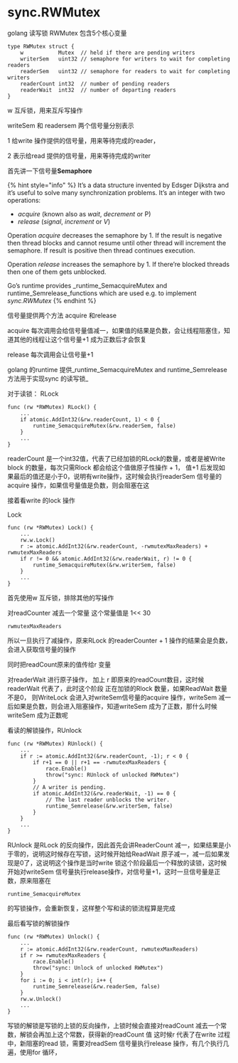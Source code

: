 # sync.RWMutex

golang 读写锁 RWMutex 包含5个核心变量

```text
type RWMutex struct {
	w           Mutex  // held if there are pending writers
	writerSem   uint32 // semaphore for writers to wait for completing readers
	readerSem   uint32 // semaphore for readers to wait for completing writers
	readerCount int32  // number of pending readers
	readerWait  int32  // number of departing readers
}
```

w 互斥锁，用来互斥写操作

writeSem 和 readersem 两个信号量分别表示 

1 给write 操作提供的信号量，用来等待完成的reader， 

2 表示给read 提供的信号量，用来等待完成的writer

首先讲一下信号量**Semaphore**

{% hint style="info" %}
It’s a data structure invented by Edsger Dijkstra and it’s useful to solve many synchronization problems. It’s an integer with two operations:

* _acquire_ \(known also as _wait_, _decrement_ or P\)
* _release_ \(_signal_, _increment_ or _V_\)

Operation _acquire_ decreases the semaphore by 1. If the result is negative then thread blocks and cannot resume until other thread will increment the semaphore. If result is positive then thread continues execution.

Operation _release_ increases the semaphore by 1. If there’re blocked threads then one of them gets unblocked.

Go’s runtime provides _runtime\_SemacquireMutex and runtime\_Semrelease_functions which are used e.g. to implement _sync.RWMutex_
{% endhint %}

信号量提供两个方法 acquire 和release

acquire 每次调用会给信号量值减一，如果值的结果是负数，会让线程阻塞住，知道其他的线程让这个信号量+1 成为正数后才会恢复

release 每次调用会让信号量+1

golang 的runtime 提供_runtime\_SemacquireMutex and runtime\_Semrelease 方法用于实现sync 的读写锁_

对于读锁： RLock



```text
func (rw *RWMutex) RLock() {
    ...
    if atomic.AddInt32(&rw.readerCount, 1) < 0 {    
        runtime_SemacquireMutex(&rw.readerSem, false)
    }
    ...
}
```

readerCount 是一个int32值，代表了已经加锁的RLock的数量，或者是被Write block 的数量，每次只需Rlock 都会给这个值做原子性操作 + 1， 值+1 后发现如果最后的值还是小于0，说明有write操作，这时候会执行readerSem 信号量的acquire 操作，如果信号量值是负数，则会阻塞在这

接着看write 的lock 操作

Lock



```text
func (rw *RWMutex) Lock() {
    ...
    rw.w.Lock()
    r := atomic.AddInt32(&rw.readerCount, -rwmutexMaxReaders) + rwmutexMaxReaders
    if r != 0 && atomic.AddInt32(&rw.readerWait, r) != 0 {     
        runtime_SemacquireMutex(&rw.writerSem, false)
    }
    ...
}
```

首先使用w 互斥锁，排除其他的写操作

对readCounter 减去一个常量 这个常量值是 1&lt;&lt; 30

```text
rwmutexMaxReaders
```

所以一旦执行了减操作，原来RLock 的readerCounter + 1 操作的结果会是负数，会进入获取信号量的操作

同时把readCount原来的值传给r 变量

对readerWait 进行原子操作， 加上 r 即原来的readCount数目，这时候readerWait 代表了，此时这个阶段 正在加锁的Rlock 数量，如果ReadWait 数量不是0， 则WriteLock 会进入对writeSem信号量的acquire 操作，writeSem 减一后如果是负数，则会进入阻塞操作，知道writeSem 成为了正数，那什么时候writeSem 成为正数呢

看读的解锁操作，RUnlock



```text
func (rw *RWMutex) RUnlock() {
    ...
    if r := atomic.AddInt32(&rw.readerCount, -1); r < 0 {
        if r+1 == 0 || r+1 == -rwmutexMaxReaders {
            race.Enable()
            throw("sync: RUnlock of unlocked RWMutex")
        }
        // A writer is pending.
        if atomic.AddInt32(&rw.readerWait, -1) == 0 {
            // The last reader unblocks the writer.       
            runtime_Semrelease(&rw.writerSem, false)
        }
    }
    ...
}
```



RUnlock 是RLock 的反向操作，因此首先会讲ReaderCount 减一，如果结果是小于零的，说明这时候存在写锁，这时候开始给ReadWait 原子减一，减一后如果发现是0了，这说明这个操作是当时write 锁这个阶段最后一个释放的读锁，这时候开始对writeSem 信号量执行release操作，对信号量+1，这时一旦信号量是正数，原来阻塞在

```text
runtime_SemacquireMutex
```

的写锁操作，会重新恢复，这样整个写和读的锁流程算是完成



最后看写锁的解锁操作



```text
func (rw *RWMutex) Unlock() {
    ...
    r := atomic.AddInt32(&rw.readerCount, rwmutexMaxReaders)
    if r >= rwmutexMaxReaders {
        race.Enable()
        throw("sync: Unlock of unlocked RWMutex")
    }
    for i := 0; i < int(r); i++ {
        runtime_Semrelease(&rw.readerSem, false)
    }
    rw.w.Unlock()
    ...
}
```

写锁的解锁是写锁的上锁的反向操作，上锁时候会直接对readCount 减去一个常数，解锁会再加上这个常数，获得新的readCount 值 这时候r 代表了在write 过程中，新阻塞的read 锁，需要对readSem 信号量执行release 操作，有几个执行几遍，使用for 循环， 

